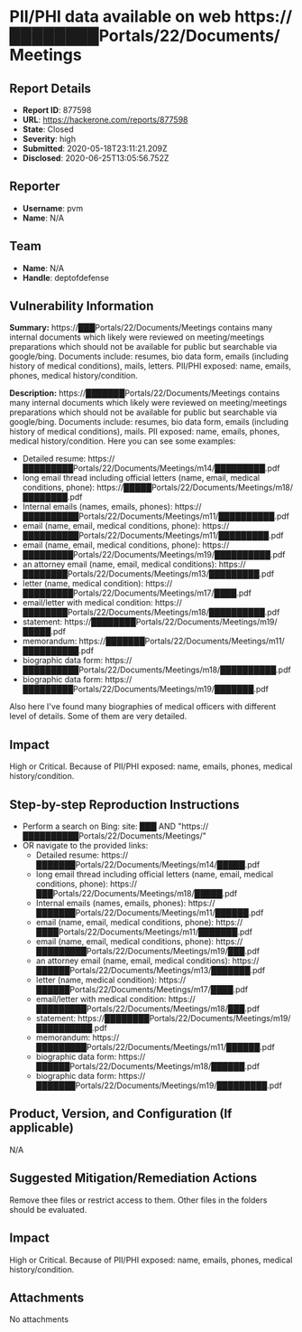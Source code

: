 # PII/PHI data available on web https://████████Portals/22/Documents/Meetings

## Report Details
- **Report ID**: 877598
- **URL**: https://hackerone.com/reports/877598
- **State**: Closed
- **Severity**: high
- **Submitted**: 2020-05-18T23:11:21.209Z
- **Disclosed**: 2020-06-25T13:05:56.752Z

## Reporter
- **Username**: pvm
- **Name**: N/A

## Team
- **Name**: N/A
- **Handle**: deptofdefense

## Vulnerability Information
**Summary:**
https://███Portals/22/Documents/Meetings contains many internal documents which likely were reviewed on meeting/meetings preparations which should not be available for public but searchable via google/bing.  Documents include: resumes, bio data form, emails (including history of medical conditions), mails, letters. 
PII/PHI exposed: name, emails, phones, medical history/condition.

**Description:**
https://███████Portals/22/Documents/Meetings contains many internal documents which likely were reviewed on meeting/meetings preparations which should not be available for public but searchable via google/bing.  Documents include: resumes, bio data form, emails (including history of medical conditions), mails. 
PII exposed: name, emails, phones, medical history/condition.
Here you can see some examples:
- Detailed resume: https://█████████Portals/22/Documents/Meetings/m14/█████████.pdf
- long email thread including official letters (name, email, medical conditions, phone): https://█████Portals/22/Documents/Meetings/m18/████████.pdf
- Internal emails (names, emails, phones): https://██████████Portals/22/Documents/Meetings/m11/██████████.pdf
- email (name, email, medical conditions, phone): https://██████████Portals/22/Documents/Meetings/m11/█████████.pdf
- email (name, email, medical conditions, phone): https://█████████Portals/22/Documents/Meetings/m19/██████████.pdf
- an attorney email (name, email, medical conditions): https://████████Portals/22/Documents/Meetings/m13/█████████.pdf
- letter (name, medical condition): https://█████████Portals/22/Documents/Meetings/m17/████.pdf
- email/letter with medical condition: https://████████Portals/22/Documents/Meetings/m18/██████████.pdf
- statement: https://████████Portals/22/Documents/Meetings/m19/█████.pdf 
- memorandum: https://███████Portals/22/Documents/Meetings/m11/██████████.pdf
- biographic data form: https://██████████Portals/22/Documents/Meetings/m18/██████████.pdf
- biographic data form: https://█████████Portals/22/Documents/Meetings/m19/███████.pdf

Also here I've found many biographies of medical officers  with different level of details. Some of them are very detailed.

## Impact
High or Critical. 
Because of PII/PHI exposed: name, emails, phones, medical history/condition. 

## Step-by-step Reproduction Instructions

- Perform a search on Bing: site: ███ AND "https://██████████Portals/22/Documents/Meetings/" 
- OR navigate to the provided links:
  - Detailed resume: https://███████Portals/22/Documents/Meetings/m14/█████.pdf
  - long email thread including official letters (name, email, medical conditions, phone): https://███Portals/22/Documents/Meetings/m18/█████.pdf
  - Internal emails (names, emails, phones): https://███████Portals/22/Documents/Meetings/m11/██████.pdf
  - email (name, email, medical conditions, phone): https://████Portals/22/Documents/Meetings/m11/███████.pdf
  - email (name, email, medical conditions, phone): https://█████████Portals/22/Documents/Meetings/m19/███.pdf
  - an attorney email (name, email, medical conditions): https://██████Portals/22/Documents/Meetings/m13/███████.pdf
  - letter (name, medical condition): https://██████Portals/22/Documents/Meetings/m17/████.pdf
  - email/letter with medical condition: https://█████████Portals/22/Documents/Meetings/m18/███.pdf
  - statement: https://████████Portals/22/Documents/Meetings/m19/██████████.pdf 
  - memorandum: https://█████████Portals/22/Documents/Meetings/m11/██████.pdf
  - biographic data form: https://██████Portals/22/Documents/Meetings/m18/██████.pdf
  - biographic data form: https://███████Portals/22/Documents/Meetings/m19/█████████.pdf
## Product, Version, and Configuration (If applicable)
N/A
## Suggested Mitigation/Remediation Actions
Remove thee files or restrict access to them. Other files in the folders should be evaluated.

## Impact

High or Critical. 
Because of PII/PHI exposed: name, emails, phones, medical history/condition.

## Attachments
No attachments
